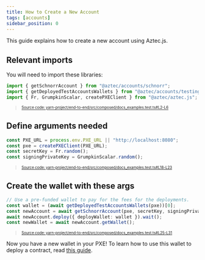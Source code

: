 ```yaml
---
title: How to Create a New Account
tags: [accounts]
sidebar_position: 0
---
```


This guide explains how to create a new account using Aztec.js.

## Relevant imports

You will need to import these libraries:

```typescript title="create_account_imports" showLineNumbers
import { getSchnorrAccount } from "@aztec/accounts/schnorr";
import { getDeployedTestAccountsWallets } from "@aztec/accounts/testing";
import { Fr, GrumpkinScalar, createPXEClient } from "@aztec/aztec.js";
```

> <sup><sub><a href="https://github.com/AztecProtocol/aztec-packages/blob/alpha-testnet/yarn-project/end-to-end/src/composed/docs_examples.test.ts#L2-L6" target="_blank" rel="noopener noreferrer">Source code: yarn-project/end-to-end/src/composed/docs_examples.test.ts#L2-L6</a></sub></sup>

## Define arguments needed

```typescript title="define_account_vars" showLineNumbers
const PXE_URL = process.env.PXE_URL || "http://localhost:8080";
const pxe = createPXEClient(PXE_URL);
const secretKey = Fr.random();
const signingPrivateKey = GrumpkinScalar.random();
```

> <sup><sub><a href="https://github.com/AztecProtocol/aztec-packages/blob/alpha-testnet/yarn-project/end-to-end/src/composed/docs_examples.test.ts#L18-L23" target="_blank" rel="noopener noreferrer">Source code: yarn-project/end-to-end/src/composed/docs_examples.test.ts#L18-L23</a></sub></sup>

## Create the wallet with these args

```typescript title="create_wallet" showLineNumbers
// Use a pre-funded wallet to pay for the fees for the deployments.
const wallet = (await getDeployedTestAccountsWallets(pxe))[0];
const newAccount = await getSchnorrAccount(pxe, secretKey, signingPrivateKey);
await newAccount.deploy({ deployWallet: wallet }).wait();
const newWallet = await newAccount.getWallet();
```

> <sup><sub><a href="https://github.com/AztecProtocol/aztec-packages/blob/alpha-testnet/yarn-project/end-to-end/src/composed/docs_examples.test.ts#L25-L31" target="_blank" rel="noopener noreferrer">Source code: yarn-project/end-to-end/src/composed/docs_examples.test.ts#L25-L31</a></sub></sup>

Now you have a new wallet in your PXE! To learn how to use this wallet to deploy a contract, read [this guide](./deploy_contract.md).
